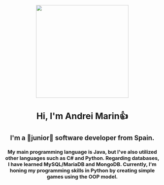 <div id="header" align="center">
    <img src ="https://media.giphy.com/media/11kEuHSQAXXiGQ/giphy.gif" width ="300" />
    <h1 align = "center"> Hi, I'm Andrei Marin👍</h1>
    <h2 align = "center"> I'm a 🌱junior🌱 software developer from Spain.</h2>
    <h3 align = "center"> My main programming language is Java, but I've also utilized other languages such as C# and Python. Regarding databases, I have learned MySQL/MariaDB and MongoDB. Currently, I'm honing my programming skills in Python by creating simple games using the OOP model.</h3>
</div>



<!--
**SomWoter/SomWoter** is a ✨ _special_ ✨ repository because its `README.md` (this file) appears on your GitHub profile.

Here are some ideas to get you started:

- 🔭 I’m currently working on ...
- 🌱 I’m currently learning ...
- 👯 I’m looking to collaborate on ...
- 🤔 I’m looking for help with ...
- 💬 Ask me about ...
- 📫 How to reach me: ...
- 😄 Pronouns: ...
- ⚡ Fun fact: ...
-->
